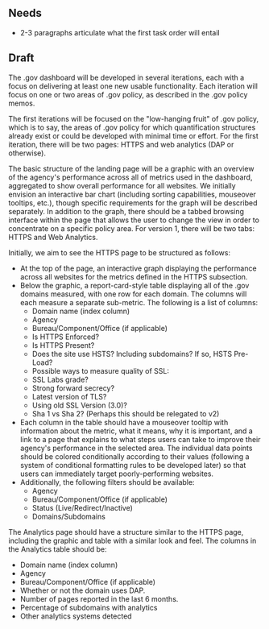 

## Needs
* 2-3 paragraphs articulate what the first task order will entail

## Draft 

The .gov dashboard will be developed in several iterations, each with a focus on delivering at least one new usable functionality. Each iteration will focus on one or two areas of .gov policy, as described in the .gov policy memos. 

The first iterations will be focused on the "low-hanging fruit" of .gov policy, which is to say, the areas of .gov policy for which quantification structures already exist or could be developed with minimal time or effort. For the first iteration, there will be two pages: HTTPS and web analytics (DAP or otherwise). 

The basic structure of the landing page will be a graphic with an overview of the agency's performance across all of metrics used in the dashboard, aggregated to show overall performance for all websites. We initially envision an interactive bar chart (including sorting capabilities, mouseover tooltips, etc.), though specific requirements for the graph will be described separately. In addition to the graph, there should be a tabbed browsing interface within the page that allows the user to change the view in order to concentrate on a specific policy area. For version 1, there will be two tabs: HTTPS and Web Analytics. 

Initially, we aim to see the HTTPS page to be structured as follows: 
  * At the top of the page, an interactive graph displaying the performance across all websites for the metrics defined in the HTTPS subsection. 
  * Below the graphic, a report-card-style table displaying all of the .gov domains measured, with one row for each domain. The columns will each measure a separate sub-metric. The following is a list of columns: 
    * Domain name (index column)
    * Agency
    * Bureau/Component/Office (if applicable)
    * Is HTTPS Enforced?
    * Is HTTPS Present?
    * Does the site use HSTS? Including subdomains? If so, HSTS Pre-Load?
    * Possible ways to measure quality of SSL: 
     * SSL Labs grade? 
     * Strong forward secrecy? 
     * Latest version of TLS? 
     * Using old SSL Version (3.0)? 
     * Sha 1 vs Sha 2? (Perhaps this should be relegated to v2)
  * Each column in the table should have a mouseover tooltip with information about the metric, what it means, why it is important, and a link to a page that explains to what steps users can take to improve their agency's performance in the selected area. The individual data points should be colored conditionally according to their values (following a system of conditional formatting rules to be developed later) so that users can immediately target poorly-performing websites. 
  * Additionally, the following filters should be available: 
    * Agency
    * Bureau/Component/Office (if applicable)
    * Status (Live/Redirect/Inactive)
    * Domains/Subdomains

The Analytics page should have a structure similar to the HTTPS page, including the graphic and table with a similar look and feel. The columns in the Analytics table should be: 
 * Domain name (index column)
 * Agency
 * Bureau/Component/Office (if applicable)
 * Whether or not the domain uses DAP. 
 * Number of pages reported in the last 6 months.
 * Percentage of subdomains with analytics
 * Other analytics systems detected
